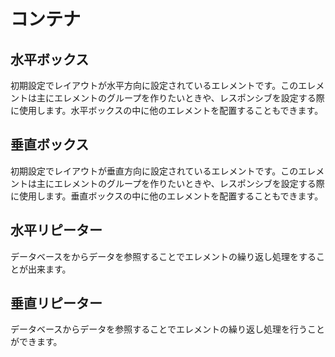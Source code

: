 # コンテナ

## 水平ボックス

初期設定でレイアウトが水平方向に設定されているエレメントです。このエレメントは主にエレメントのグループを作りたいときや、レスポンシブを設定する際に使用します。水平ボックスの中に他のエレメントを配置することもできます。

## 垂直ボックス

初期設定でレイアウトが垂直方向に設定されているエレメントです。このエレメントは主にエレメントのグループを作りたいときや、レスポンシブを設定する際に使用します。垂直ボックスの中に他のエレメントを配置することもできます。

## 水平リピーター

データベースをからデータを参照することでエレメントの繰り返し処理をすることが出来ます。

## 垂直リピーター

データベースからデータを参照することでエレメントの繰り返し処理を行うことができます。
